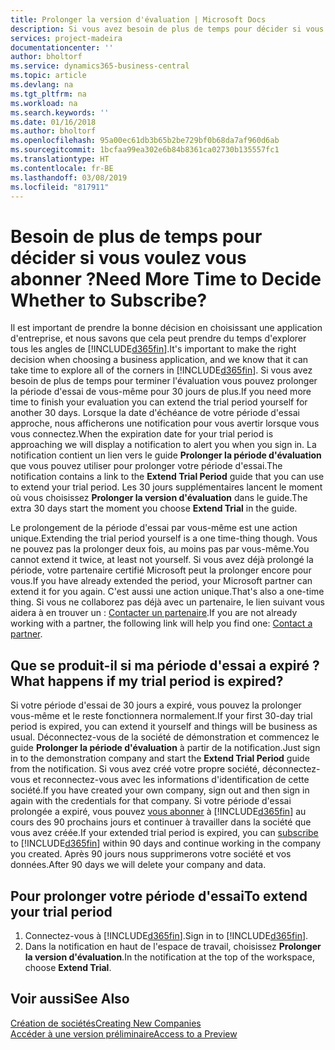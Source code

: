 ```yaml
---
title: Prolonger la version d'évaluation | Microsoft Docs
description: Si vous avez besoin de plus de temps pour décider si vous voulez vous abonner, vous pouvez prolonger votre version d'évaluation.
services: project-madeira
documentationcenter: ''
author: bholtorf
ms.service: dynamics365-business-central
ms.topic: article
ms.devlang: na
ms.tgt_pltfrm: na
ms.workload: na
ms.search.keywords: ''
ms.date: 01/16/2018
ms.author: bholtorf
ms.openlocfilehash: 95a00ec61db3b65b2be729bf0b68da7af960d6ab
ms.sourcegitcommit: 1bcfaa99ea302e6b84b8361ca02730b135557fc1
ms.translationtype: HT
ms.contentlocale: fr-BE
ms.lasthandoff: 03/08/2019
ms.locfileid: "817911"
---
```

# <a name="need-more-time-to-decide-whether-to-subscribe"></a><span data-ttu-id="a11c6-103">Besoin de plus de temps pour décider si vous voulez vous abonner ?</span><span class="sxs-lookup"><span data-stu-id="a11c6-103">Need More Time to Decide Whether to Subscribe?</span></span>
<span data-ttu-id="a11c6-104">Il est important de prendre la bonne décision en choisissant une application d'entreprise, et nous savons que cela peut prendre du temps d'explorer tous les angles de [!INCLUDE[d365fin](includes/d365fin_md.md)].</span><span class="sxs-lookup"><span data-stu-id="a11c6-104">It's important to make the right decision when choosing a business application, and we know that it can take time to explore all of the corners in [!INCLUDE[d365fin](includes/d365fin_md.md)].</span></span> <span data-ttu-id="a11c6-105">Si vous avez besoin de plus de temps pour terminer l'évaluation vous pouvez prolonger la période d'essai de vous-même pour 30 jours de plus.</span><span class="sxs-lookup"><span data-stu-id="a11c6-105">If you need more time to finish your evaluation you can extend the trial period yourself for another 30 days.</span></span> <span data-ttu-id="a11c6-106">Lorsque la date d'échéance de votre période d'essai approche, nous afficherons une notification pour vous avertir lorsque vous vous connectez.</span><span class="sxs-lookup"><span data-stu-id="a11c6-106">When the expiration date for your trial period is approaching we will display a notification to alert you when you sign in.</span></span> <span data-ttu-id="a11c6-107">La notification contient un lien vers le guide **Prolonger la période d'évaluation** que vous pouvez utiliser pour prolonger votre période d'essai.</span><span class="sxs-lookup"><span data-stu-id="a11c6-107">The notification contains a link to the **Extend Trial Period** guide that you can use to extend your trial period.</span></span> <span data-ttu-id="a11c6-108">Les 30 jours supplémentaires lancent le moment où vous choisissez **Prolonger la version d'évaluation** dans le guide.</span><span class="sxs-lookup"><span data-stu-id="a11c6-108">The extra 30 days start the moment you choose **Extend Trial** in the guide.</span></span>

<span data-ttu-id="a11c6-109">Le prolongement de la période d'essai par vous-même est une action unique.</span><span class="sxs-lookup"><span data-stu-id="a11c6-109">Extending the trial period yourself is a one time-thing though.</span></span> <span data-ttu-id="a11c6-110">Vous ne pouvez pas la prolonger deux fois, au moins pas par vous-même.</span><span class="sxs-lookup"><span data-stu-id="a11c6-110">You cannot extend it twice, at least not yourself.</span></span> <span data-ttu-id="a11c6-111">Si vous avez déjà prolongé la période, votre partenaire certifié Microsoft peut la prolonger encore pour vous.</span><span class="sxs-lookup"><span data-stu-id="a11c6-111">If you have already extended the period, your Microsoft partner can extend it for you again.</span></span> <span data-ttu-id="a11c6-112">C'est aussi une action unique.</span><span class="sxs-lookup"><span data-stu-id="a11c6-112">That's also a one-time thing.</span></span> <span data-ttu-id="a11c6-113">Si vous ne collaborez pas déjà avec un partenaire, le lien suivant vous aidera à en trouver un : [Contacter un partenaire](https://go.microsoft.com/fwlink/?linkid=2038439).</span><span class="sxs-lookup"><span data-stu-id="a11c6-113">If you are not already working with a partner, the following link will help you find one: [Contact a partner](https://go.microsoft.com/fwlink/?linkid=2038439).</span></span>

## <a name="what-happens-if-my-trial-period-is-expired"></a><span data-ttu-id="a11c6-114">Que se produit-il si ma période d'essai a expiré ?</span><span class="sxs-lookup"><span data-stu-id="a11c6-114">What happens if my trial period is expired?</span></span>
<span data-ttu-id="a11c6-115">Si votre période d'essai de 30 jours a expiré, vous pouvez la prolonger vous-même et le reste fonctionnera normalement.</span><span class="sxs-lookup"><span data-stu-id="a11c6-115">If your first 30-day trial period is expired, you can extend it yourself and things will be business as usual.</span></span> <span data-ttu-id="a11c6-116">Déconnectez-vous de la société de démonstration et commencez le guide **Prolonger la période d'évaluation** à partir de la notification.</span><span class="sxs-lookup"><span data-stu-id="a11c6-116">Just sign in to the demonstration company and start the **Extend Trial Period** guide from the notification.</span></span> <span data-ttu-id="a11c6-117">Si vous avez créé votre propre société, déconnectez-vous et reconnectez-vous avec les informations d'identification de cette société.</span><span class="sxs-lookup"><span data-stu-id="a11c6-117">If you have created your own company, sign out and then sign in again with the credentials for that company.</span></span> <span data-ttu-id="a11c6-118">Si votre période d'essai prolongée a expiré, vous pouvez [vous abonner](https://go.microsoft.com/fwlink/?linkid=828659) à [!INCLUDE[d365fin](includes/d365fin_md.md)] au cours des 90 prochains jours et continuer à travailler dans la société que vous avez créée.</span><span class="sxs-lookup"><span data-stu-id="a11c6-118">If your extended trial period is expired, you can [subscribe](https://go.microsoft.com/fwlink/?linkid=828659) to [!INCLUDE[d365fin](includes/d365fin_md.md)] within 90 days and continue working in the company you created.</span></span> <span data-ttu-id="a11c6-119">Après 90 jours nous supprimerons votre société et vos données.</span><span class="sxs-lookup"><span data-stu-id="a11c6-119">After 90 days we will delete your company and data.</span></span> 

## <a name="to-extend-your-trial-period"></a><span data-ttu-id="a11c6-120">Pour prolonger votre période d'essai</span><span class="sxs-lookup"><span data-stu-id="a11c6-120">To extend your trial period</span></span>
1. <span data-ttu-id="a11c6-121">Connectez-vous à [!INCLUDE[d365fin](includes/d365fin_md.md)].</span><span class="sxs-lookup"><span data-stu-id="a11c6-121">Sign in to [!INCLUDE[d365fin](includes/d365fin_md.md)].</span></span>
2. <span data-ttu-id="a11c6-122">Dans la notification en haut de l'espace de travail, choisissez **Prolonger la version d'évaluation**.</span><span class="sxs-lookup"><span data-stu-id="a11c6-122">In the notification at the top of the workspace, choose **Extend Trial**.</span></span>

## <a name="see-also"></a><span data-ttu-id="a11c6-123">Voir aussi</span><span class="sxs-lookup"><span data-stu-id="a11c6-123">See Also</span></span>
[<span data-ttu-id="a11c6-124">Création de sociétés</span><span class="sxs-lookup"><span data-stu-id="a11c6-124">Creating New Companies</span></span>](about-new-company.md)  
[<span data-ttu-id="a11c6-125">Accéder à une version préliminaire</span><span class="sxs-lookup"><span data-stu-id="a11c6-125">Access to a Preview</span></span>](across-preview.md)  